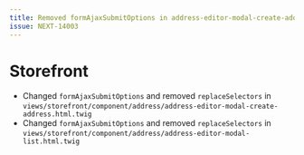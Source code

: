 ```yaml
---
title: Removed formAjaxSubmitOptions in address-editor-modal-create-address
issue: NEXT-14003
---
```

# Storefront
* Changed `formAjaxSubmitOptions` and removed `replaceSelectors` in `views/storefront/component/address/address-editor-modal-create-address.html.twig`
* Changed `formAjaxSubmitOptions` and removed `replaceSelectors` in `views/storefront/component/address/address-editor-modal-list.html.twig`
